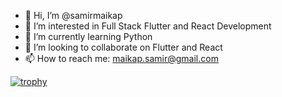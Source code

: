 - 👋 Hi, I’m @samirmaikap
- 👀 I’m interested in Full Stack Flutter and React Development
- 🌱 I’m currently learning Python 
- 💞️ I’m looking to collaborate on Flutter and React
- 📫 How to reach me: maikap.samir@gmail.com

<!---
samirmaikap/samirmaikap is a ✨ special ✨ repository because its `README.md` (this file) appears on your GitHub profile.
You can click the Preview link to take a look at your changes.
--->

[![trophy](https://github-profile-trophy.vercel.app/?username=samirmaikap)](https://github.com/ryo-ma/github-profile-trophy)
